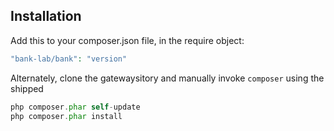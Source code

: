 ## Installation

Add this to your composer.json file, in the require object:

```php
"bank-lab/bank": "version"
```

Alternately, clone the gatewaysitory and manually invoke `composer` using the shipped

```php
php composer.phar self-update
php composer.phar install
```
